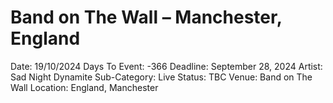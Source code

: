 # Band on The Wall – Manchester, England

Date: 19/10/2024
Days To Event: -366
Deadline: September 28, 2024
Artist: Sad Night Dynamite
Sub-Category: Live
Status: TBC
Venue: Band on The Wall
Location: England, Manchester